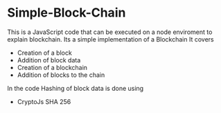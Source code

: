 # Simple-Block-Chain
This is a JavaScript code that can be executed on a node enviroment to explain blockchain. Its a simple implementation of a Blockchain
It covers
* Creation of a block
* Addition of block data
* Creation of a blockchain
* Addition of blocks to the chain

In the code Hashing of block data is done using 
* CryptoJs SHA 256 


